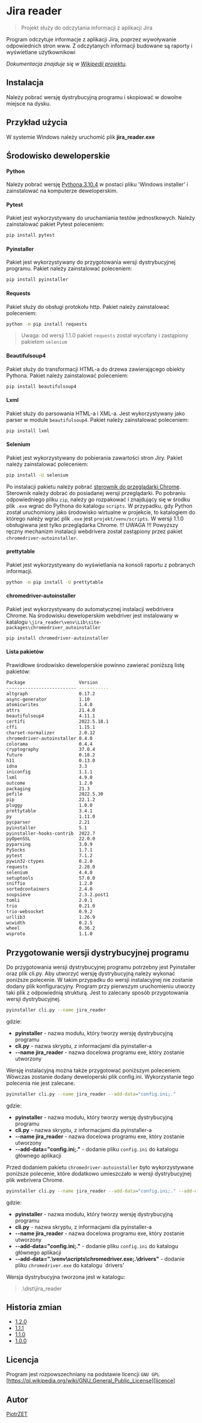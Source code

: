 # Jira reader
> Projekt służy do odczytania informacji z aplikacji Jira

Program odczytuje informacje z aplikacji Jira, poprzez wywoływanie odpowiednich stron www. Z odczytanych informacji
budowane są raporty i wyświetlane użytkownikowi

_Dokumentacja znajduje się w [Wikipedii projektu][wiki]._

## Instalacja
Należy pobrać wersję dystrybucyjną programu i skopiować w dowolne miejsce na dysku. 

## Przykład użycia
W systemie Windows należy uruchomić plik **jira_reader.exe**

## Środowisko deweloperskie
#### Python
Należy pobrać wersję [Pythona 3.10.4][python-version] w postaci pliku 'Windows installer' i zainstalować na komputerze deweloperskim.
#### Pytest
Pakiet jest wykorzystywany do uruchamiania testów jednostkowych. Należy zainstalować pakiet Pytest poleceniem:
```sh
pip install pytest
```
#### Pyinstaller
Pakiet jest wykorzystywany do przygotowania wersji dystrybucyjnej programu. Pakiet należy zainstalować poleceniem:
```sh
pip install pyinstaller
```
#### Requests
Pakiet służy do obsługi protokołu http. Pakiet należy zainstalować poleceniem:
```sh
python -m pip install requests
```
> Uwaga: od wersji 1.1.0 pakiet `requests` został wycofany i zastąpiony pakietem `selenium`
#### Beautifulsoup4
Pakiet służy do transformacji HTML-a do drzewa zawierającego obiekty Pythona. Pakiet należy zainstalować poleceniem:
```sh
pip install beautifulsoup4
```
#### Lxml
Pakiet służy do parsowania HTML-a i XML-a. Jest wykorzystywany jako parser w module `beautifulsoup4`. Pakiet należy
zainstalować poleceniem:
```sh 
pip install lxml
```
#### Selenium
Pakiet jest wykorzystywany do pobierania zawartości stron Jiry. Pakiet należy zainstalować poleceniem:
```sh
pip install -U selenium
```
Po instalacji pakietu należy pobrać [sterownik do przeglądarki Chrome][chromium-driver]. Sterownik należy dobrać do
posiadanej wersji przeglądarki.
Po pobraniu odpowiedniego pliku `zip`, należy go rozpakować i znajdujący się w środku plik `.exe` wgrać do Pythona do 
katalogu `scripts`. W przypadku, gdy Python został uruchomiony jako środowisko wirtualne w projekcie, to katalogiem do
którego należy wgrać plik `.exe` jest `projekt/venv/scripts`.
W wersji 1.1.0 obsługiwana jest tylko przeglądarka Chrome.
!!! UWAGA !!!
Powyższy ręczny mechanizm instalacji webdrivera został zastąpiony przez pakiet `chromedriver-autoinstaller`.
#### prettytable
Pakiet jest wykorzystywany do wyświetlania na konsoli raportu z pobranych informacji.
```sh
python -m pip install -U prettytable
```

#### chromedriver-autoinstaller
Pakiet jest wykorzystywany do automatycznej instalacji webdrivera Chrome. Na środowisku deweloperskim webdriver jest
instalowany w katalogu `\jira_reader\venv\Lib\site-packages\chromedriver_autoinstaller`
```sh
pip install chromedriver-autoinstaller
```

#### Lista pakietów
Prawidłowe środowisko deweloperskie powinno zawierać poniższą listę pakietów:
```sh
Package                    Version
-------------------------- -----------
altgraph                   0.17.2
async-generator            1.10
atomicwrites               1.4.0
attrs                      21.4.0
beautifulsoup4             4.11.1
certifi                    2022.5.18.1
cffi                       1.15.1
charset-normalizer         2.0.12
chromedriver-autoinstaller 0.4.0
colorama                   0.4.4
cryptography               37.0.4
future                     0.18.2
h11                        0.13.0
idna                       3.3
iniconfig                  1.1.1
lxml                       4.9.0
outcome                    1.2.0
packaging                  21.3
pefile                     2022.5.30
pip                        22.1.2
pluggy                     1.0.0
prettytable                3.4.1
py                         1.11.0
pycparser                  2.21
pyinstaller                5.1
pyinstaller-hooks-contrib  2022.7
pyOpenSSL                  22.0.0
pyparsing                  3.0.9
PySocks                    1.7.1
pytest                     7.1.2
pywin32-ctypes             0.2.0
requests                   2.28.0
selenium                   4.4.0
setuptools                 57.0.0
sniffio                    1.2.0
sortedcontainers           2.4.0
soupsieve                  2.3.2.post1
tomli                      2.0.1
trio                       0.21.0
trio-websocket             0.9.2
urllib3                    1.26.9
wcwidth                    0.2.5
wheel                      0.36.2
wsproto                    1.1.0
```

## Przygotowanie wersji dystrybucyjnej programu
Do przygotowania wersji dystrybucyjnej programu potrzebny jest Pyinstaller oraz plik cli.py.
Aby utworzyć wersję dystrybucyjną należy wykonać poniższe polecenie. W takim przypadku do wersji instalacyjnej nie 
zostanie dodany plik konfiguracyjny. Program przy pierwszym uruchomieniu utworzy taki plik z odpowiednią strukturą.
Jest to zalecany sposób przygotowania wersji dystrybucyjnej. 
```sh
pyinstaller cli.py --name jira_reader 
```
gdzie:
- **pyinstaller** - nazwa modułu, który tworzy wersję dystrybucyjną programu
- **cli.py** - nazwa skryptu, z informacjami dla pyinstaller-a
- **--name jira_reader** - nazwa docelowa programu exe, który zostanie utworzony

Wersję instalacyjną można także przygotować poniższym poleceniem. Wówczas zostanie dodany deweloperski plik config.ini.
Wykorzystanie tego polecenia nie jest zalecane.
```sh
pyinstaller cli.py --name jira_reader --add-data="config.ini;."
```
gdzie:
- **pyinstaller** - nazwa modułu, który tworzy wersję dystrybucyjną programu
- **cli.py** - nazwa skryptu, z informacjami dla pyinstaller-a
- **--name jira_reader** - nazwa docelowa programu exe, który zostanie utworzony
- **--add-data="config.ini;."** - dodanie pliku `config.ini` do katalogu głównego aplikacji

Przed dodaniem pakietu `chromedriver-autoinstaller` było wykorzystywane poniższe polecenie, które dodatkowo umieszczało
w wersji dystrybucyjnej plik webrivera Chrome.
```sh
pyinstaller cli.py --name jira_reader --add-data="config.ini;." --add-data=".\venv\scripts\chromedriver.exe;.\drivers"
```
gdzie:
- **pyinstaller** - nazwa modułu, który tworzy wersję dystrybucyjną programu
- **cli.py** - nazwa skryptu, z informacjami dla pyinstaller-a
- **--name jira_reader** - nazwa docelowa programu exe, który zostanie utworzony
- **--add-data="config.ini;."** - dodanie pliku `config.ini` do katalogu głównego aplikacji
- **--add-data=".\venv\scripts\chromedriver.exe;.\drivers"** - dodanie pliku `chromedriver.exe` do katalogu `drivers'

Wersja dystrybucyjna tworzona jest w katalogu:
> .\dist\jira_reader


## Historia zmian

* [1.2.0][v1.2.0]
* [1.1.1][v1.1.1]
* [1.1.0][v1.1.0]
* [1.0.0][v1.0.0]

## Licencja

Program jest rozpowszechniany na podstawie licencji ``GNU GPL`` 
[https://pl.wikipedia.org/wiki/GNU_General_Public_License][licence]

## Autor

[PiotrZET][mail]

<!-- Markdown link & img dfn's -->
[wiki]: https://github.com/ZalewskiPiotr/jira_reader/wiki
[licence]: https://pl.wikipedia.org/wiki/GNU_General_Public_License
[python-version]: https://www.python.org/downloads/release/python-3104/
[chromium-driver]: https://chromedriver.chromium.org/downloads
[mail]: mailto:1piotrzalewski@gmail.com
[v1.0.0]: https://github.com/ZalewskiPiotr/jira_reader/wiki/1.-Wersja-1.0.0
[v1.1.0]: https://github.com/ZalewskiPiotr/jira_reader/wiki/2.-Wersja-1.1.0
[v1.1.1]: https://github.com/ZalewskiPiotr/jira_reader/wiki/3.-Wersja-1.1.1
[v1.2.0]: https://github.com/ZalewskiPiotr/jira_reader/wiki/4.-Wersja-1.2.0
